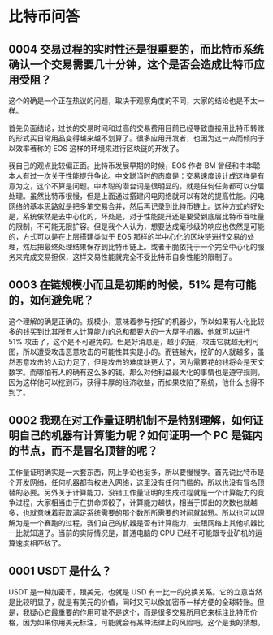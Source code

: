# 比特币问答

## 0004 交易过程的实时性还是很重要的，而比特币系统确认一个交易需要几十分钟，这个是否会造成比特币应用受阻？

这个的确是一个正在热议的问题，取决于观察角度的不同，大家的结论也是不太一样。

首先负面结论，过长的交易时间和过高的交易费用目前已经导致直接用比特币转账的形式买日常用品变得越来越不划算了。很多应用开发者，也因为这一点而倾向于以效率著称的 EOS 这样的环境来进行区块链的开发了。

我自己的观点比较偏正面。比特币发展早期的时候，EOS 作者 BM 曾经和中本聪本人有过一次关于性能提升争论。中文聪当时的态度是：交易速度设计成这样是有意为之，这个不算是问题。中本聪的潜台词是很明显的，就是任何任务都可以分层处理。虽然比特币很慢，但是上面通过搭建闪电网络就可以有效的提高性能。闪电网络的基本思路就是把多笔交易合并，然后再记录到比特币链上。这种方式的好处是，系统依然是去中心化的，坏处是，对于性能提升还是要受到底层比特币吞吐量的限制，不可能无限扩容。但是我个人认为，想要达成毫秒级的响应也依然是可能的，方式可以是在上层搭建类似于 EOS 那样的半中心化的区块链进行交易的处理，然后把最终处理结果保存到比特币链上。或者干脆依托于一个完全中心化的服务来完成交易担保，这样交易性能就完全不受比特币自身性能的限制了。


## 0003 在链规模小而且是初期的时候，51% 是有可能的，如何避免呢？

这个理解的确是正确的。规模小，意味着参与挖矿的机器少，所以如果有人化比较多的钱买到比其所有人计算能力的总和都要大的一大屋子机器，他就可以进行 51% 攻击了，这个是不可避免的。但是好消息是，越小的链，攻击它就越无利可图，所以遭受攻击恶意攻击的可能性其实是小的。而链越大，挖矿的人就越多，虽然恶意攻击的人动力足了，但是攻击的难度缺更大了，因为需要花的钱将会是天文数字。而哪怕有人的确有这么多的钱，那么对他利益最大化的事情也是遵守规则，因为这样他可以挖到币，获得丰厚的经济收益，而如果攻陷了系统，他什么也得不到了。

## 0002 我现在对工作量证明机制不是特别理解，如何证明自己的机器有计算能力呢？如何证明一个 PC 是链内的节点，而不是冒名顶替的呢？

工作量证明确实是一大套东西，网上争论也挺多，所以要慢慢学。首先说比特币是个开发网络，任何机器都有权进入网络，这里没有任何门槛的，所以也没有冒名顶替的必要。另外关于计算能力，没错工作量证明的生成过程就是一个计算能力的竞争过程，大家相当由于在拼命掷骰子，计算能力越快，相当于掷出的次数也就越多，也就意味着获取满足系统需要的那个数所所需要的时间就越短。所以也可以理解为是一个赛跑的过程，我们自己的机器是否有计算能力，去跟网络上其他机器比一比就知道了。当前的实际情况是，普通电脑的 CPU 已经不可能跟专业矿机的运算速度相匹敌了。

## 0001 USDT 是什么？

USDT 是一种加密币，跟美元，也就是 USD 有一比一的兑换关系。它的立意当然是比较明显了，就是有美元的价值，同时又可以像加密币一样方便的全球转账。但是，我疑心它最重要的作用可能不是这个，而是很多交易所用它来标注比特币价格，因为如果你用美元标注，可能就会有某种法律上的风险吧，这个是我的猜想。
